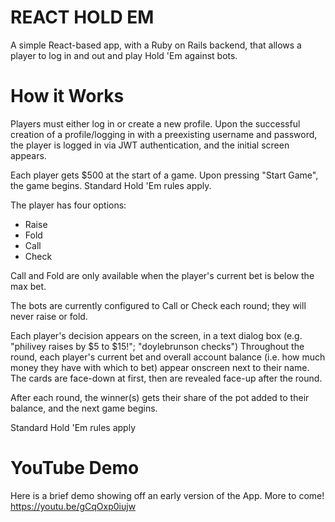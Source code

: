 # REACT HOLD EM
A simple React-based app, with a Ruby on Rails backend, that allows a player to log in and out and play Hold 'Em against bots.

# How it Works
Players must either log in or create a new profile. Upon the successful creation of a profile/logging in with a preexisting username and password, the player is logged in via JWT authentication, and the initial screen appears.

Each player gets $500 at the start of a game.
Upon pressing "Start Game", the game begins. Standard Hold 'Em rules apply.

The player has four options:
  - Raise
  - Fold
  - Call
  - Check
  
Call and Fold are only available when the player's current bet is below the max bet.
  
The bots are currently configured to Call or Check each round; they will never raise or fold.

Each player's decision appears on the screen, in a text dialog box (e.g. "philivey raises by $5 to $15!"; "doylebrunson checks")
Throughout the round, each player's current bet and overall account balance (i.e. how much money they have with which to bet) appear onscreen next to their name. The cards are face-down at first, then are revealed face-up after the round.

After each round, the winner(s) gets their share of the pot added to their balance, and the next game begins.

Standard Hold 'Em rules apply

# YouTube Demo
Here is a brief demo showing off an early version of the App. More to come!
https://youtu.be/gCqOxp0iujw
